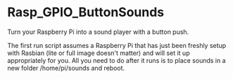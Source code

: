 # Rasp_GPIO_ButtonSounds
Turn your Raspberry Pi into a sound player with a button push.

The first run script assumes a Raspberry Pi that has just been freshly setup with Rasbian (lite or full image doesn't matter) and will set it up appropriately for you. All you need to do after it runs is to place sounds in a new folder /home/pi/sounds and reboot.
